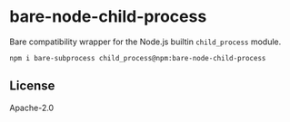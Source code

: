 # bare-node-child-process

Bare compatibility wrapper for the Node.js builtin `child_process` module.

```
npm i bare-subprocess child_process@npm:bare-node-child-process
```

## License

Apache-2.0

